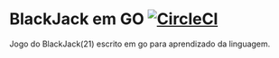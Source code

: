 # BlackJack em GO [![CircleCI](https://circleci.com/gh/vinilm2003/BlackJack.svg?style=svg)](https://circleci.com/gh/vinilm2003/BlackJack)

Jogo do BlackJack(21) escrito em go para aprendizado da linguagem.
